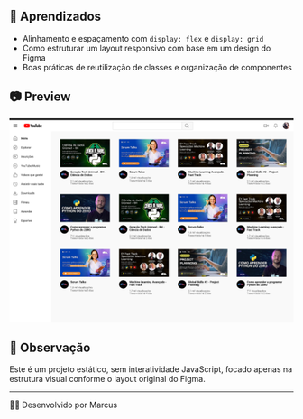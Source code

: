 
## 🧠 Aprendizados

- Alinhamento e espaçamento com `display: flex` e `display: grid`
- Como estruturar um layout responsivo com base em um design do Figma
- Boas práticas de reutilização de classes e organização de componentes

## 📷 Preview

![alt text](image.png)

## 📌 Observação

Este é um projeto estático, sem interatividade JavaScript, focado apenas na estrutura visual conforme o layout original do Figma.

---

👨‍💻 Desenvolvido por Marcus
